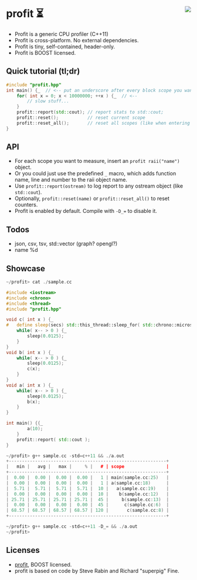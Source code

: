 # profit :hourglass_flowing_sand: <a href="https://travis-ci.org/r-lyeh/profit"><img src="https://api.travis-ci.org/r-lyeh/profit.svg?branch=master" align="right" /></a>

- Profit is a generic CPU profiler (C++11)
- Profit is cross-platform. No external dependencies.
- Profit is tiny, self-contained, header-only.
- Profit is BOOST licensed.

## Quick tutorial (tl;dr)
```c++
#include "profit.hpp"
int main() {_  // <-- put an underscore after every block scope you want to measure
    for( int x = 0; x < 10000000; ++x ) {_  // <--
        // slow stuff...
    }
    profit::report(std::cout); // report stats to std::cout;
    profit::reset();           // reset current scope
    profit::reset_all();       // reset all scopes (like when entering a new frame)
}
```

## API
- For each scope you want to measure, insert an `profit raii("name")` object.
- Or you could just use the predefined `_` macro, which adds function name, line and number to the raii object name.
- Use `profit::report(ostream)` to log report to any ostream object (like `std::cout`).
- Optionally, `profit::reset(name)` or `profit::reset_all()` to reset counters.
- Profit is enabled by default. Compile with `-D_=` to disable it.

## Todos
- json, csv, tsv, std::vector<float> (graph? opengl?)
- name %d

## Showcase
```c++
~/profit> cat ./sample.cc

#include <iostream>
#include <chrono>
#include <thread>
#include "profit.hpp"

void c( int x ) {_
#   define sleep(secs) std::this_thread::sleep_for( std::chrono::microseconds( int(secs * 1000000) ) )
    while( x-- > 0 ) {_
        sleep(0.0125);
    }
}
void b( int x ) {_
    while( x-- > 0 ) {_
        sleep(0.0125);
        c(x);
    }
}
void a( int x ) {_
    while( x-- > 0 ) {_
        sleep(0.0125);
        b(x);
    }
}

int main() {{_
        a(10);
    }
    profit::report( std::cout );
}

~/profit> g++ sample.cc -std=c++11 && ./a.out
+------------------------------------------------------------+
|   min |   avg |   max |     % |   # | scope                |
+------------------------------------------------------------+
|  0.00 |  0.00 |  0.00 |  0.00 |   1 | main(sample.cc:25)   |
|  0.00 |  0.00 |  0.00 |  0.00 |   1 | a(sample.cc:18)      |
|  5.71 |  5.71 |  5.71 |  5.71 |  10 |   a(sample.cc:19)    |
|  0.00 |  0.00 |  0.00 |  0.00 |  10 |    b(sample.cc:12)   |
| 25.71 | 25.71 | 25.71 | 25.71 |  45 |     b(sample.cc:13)  |
|  0.00 |  0.00 |  0.00 |  0.00 |  45 |      c(sample.cc:6)  |
| 68.57 | 68.57 | 68.57 | 68.57 | 120 |       c(sample.cc:8) |
+------------------------------------------------------------+

~/profit> g++ sample.cc -std=c++11 -D_= && ./a.out
~/profit>
```

## Licenses
- [profit](https://github.com/r-lyeh/profit), BOOST licensed.
- profit is based on code by Steve Rabin and Richard "superpig" Fine.
